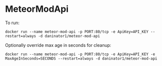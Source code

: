 # MeteorModApi

To run:

`docker run --name meteor-mod-api -p PORT:80/tcp -e ApiKey=API_KEY --restart=always -d daninator1/meteor-mod-api`

Optionally override max age in seconds for cleanup:

`docker run --name meteor-mod-api -p PORT:80/tcp -e ApiKey=API_KEY -e MaxAgeInSeconds=SECONDS --restart=always -d daninator1/meteor-mod-api`

